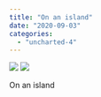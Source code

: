 ```yaml
---
title: "On an island"
date: "2020-09-03"
categories: 
  - "uncharted-4"
---
```


[![](images/Uncharted™-4_-A-Thiefs-End_20200126161047.jpg)](images/Uncharted™-4_-A-Thiefs-End_20200126161047.jpg)
[![](images/Uncharted™-4_-A-Thiefs-End_20200126161047.jpg)](images/Uncharted™-4_-A-Thiefs-End_20200126161047.jpg)

On an island
